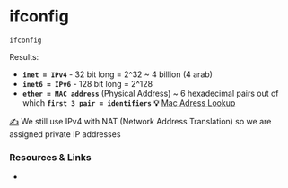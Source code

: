 # ifconfig

```text
ifconfig
```

Results: 

* **`inet = IPv4`** - 32 bit long = 2^32 ~ 4 billion \(4 arab\) 
* **`inet6 = IPv6`** - 128 bit long = 2^128
* **`ether = MAC address`** \(Physical Address\) ~ 6 hexadecimal pairs out of which **`first 3 pair = identifiers`** **💡** [Mac Adress Lookup](https://www.wireshark.org/tools/oui-lookup.html) 

[✍️](https://emojipedia.org/writing-hand/#:~:text=A%20right%20hand%20holding%20a,to%20Emoji%201.0%20in%202015.) We still use IPv4 with NAT \(Network Address Translation\) so we are assigned private IP addresses

### Resources & Links

* 
